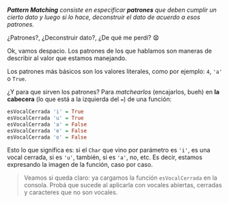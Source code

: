 _**Pattern Matching** consiste en especificar **patrones** que deben cumplir un cierto dato y luego si lo hace, deconstruir el dato de acuerdo a esos patrones._

¿Patrones?, ¿Deconstruir dato?, ¿De qué me perdí? :anguished:

Ok, vamos despacio. Los patrones de los que hablamos son maneras de describir al valor que estamos manejando.

Los patrones más básicos son los valores literales, como por ejemplo: `4`, `'a'` o `True`.
 
¿Y para que sirven los patrones? Para _matchearlos_ (encajarlos, bueh) en **la cabecera** (lo que está a la izquierda del `=`) de una función: 

```haskell
esVocalCerrada 'i' = True
esVocalCerrada 'u' = True
esVocalCerrada 'a' = False
esVocalCerrada 'e' = False
esVocalCerrada 'o' = False
```

Esto lo que significa es: si el `Char` que vino por parámetro es `'i'`, es una vocal cerrada, si es `'u'`, también, si es `'a'`, no, etc.  Es decir, estamos expresando la imagen de la función, caso por caso. 

> Veamos si queda claro: ya cargamos la función `esVocalCerrada` en la consola. Probá que sucede al aplicarla con vocales abiertas, cerradas y caracteres que no son vocales. 





